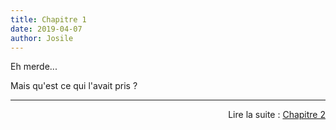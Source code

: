 ```yaml
---
title: Chapitre 1
date: 2019-04-07
author: Josile
---
```


Eh merde...

Mais qu'est ce qui l'avait pris ?



------------------------------------------------------------------------------

<div style="text-align: right"> Lire la suite : <a href="{{relative_url}}{% post_url 2019-04-07-Chapitre1 %}">Chapitre 2</a> </div>
